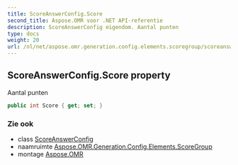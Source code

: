 ```yaml
---
title: ScoreAnswerConfig.Score
second_title: Aspose.OMR voor .NET API-referentie
description: ScoreAnswerConfig eigendom. Aantal punten
type: docs
weight: 20
url: /nl/net/aspose.omr.generation.config.elements.scoregroup/scoreanswerconfig/score/
---
```

## ScoreAnswerConfig.Score property

Aantal punten

```csharp
public int Score { get; set; }
```

### Zie ook

* class [ScoreAnswerConfig](../)
* naamruimte [Aspose.OMR.Generation.Config.Elements.ScoreGroup](../../scoreanswerconfig/)
* montage [Aspose.OMR](../../../)


